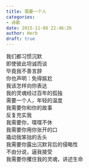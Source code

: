 ```yaml
---  
title: 需要一个人  
categories:  
- 诗歌  
date: 2015-11-08 22:46:26  
author: Herb  
draft: true
---  
```

我们都习惯沉默  
即使彼此坦诚而谈  
毕竟我不善言辞  
你也声明：免得尴尬    
我该怎样向你表达  
我的灵魂经过百年的孤独  
需要一个人，年轻的温度  
我需要你和你的故事  
反复充实我  
我需要你，喋喋不休    
我需要你用你张开的口  
撬动我笨拙的舌头  
我需要你露出沉默背后的侵略性  
不由分说，逼我接受  
我需要你攫住我的灵魂，讲述生命